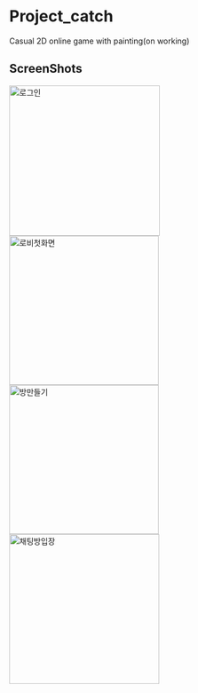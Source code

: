 # Project_catch
Casual 2D online game with painting(on working)


## ScreenShots

<img width="271" alt="로그인" src="https://user-images.githubusercontent.com/45758481/95828929-8e4f6c00-0d70-11eb-98c1-377063cb9763.PNG"><img width="269" alt="로비첫화면" src="https://user-images.githubusercontent.com/45758481/95828935-8f809900-0d70-11eb-83a4-ba86f82fea2b.PNG"><img width="269" alt="방만들기" src="https://user-images.githubusercontent.com/45758481/95828938-90192f80-0d70-11eb-99da-3cb9b6fd2059.PNG"><img width="270" alt="채팅방입장" src="https://user-images.githubusercontent.com/45758481/95828940-90192f80-0d70-11eb-9c68-c131dcc04f82.PNG">


